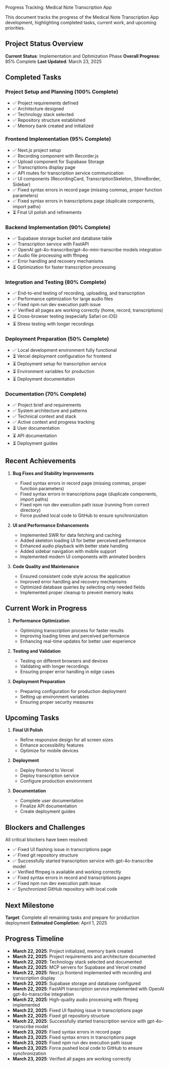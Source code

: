 Progress Tracking: Medical Note Transcription App

This document tracks the progress of the Medical Note Transcription App development, highlighting completed tasks, current work, and upcoming priorities.

## Project Status Overview

**Current Status**: Implementation and Optimization Phase
**Overall Progress**: 85% Complete
**Last Updated**: March 23, 2025

## Completed Tasks

### Project Setup and Planning (100% Complete)
- ✅ Project requirements defined
- ✅ Architecture designed
- ✅ Technology stack selected
- ✅ Repository structure established
- ✅ Memory bank created and initialized

### Frontend Implementation (95% Complete)
- ✅ Next.js project setup
- ✅ Recording component with Recorder.js
- ✅ Upload component for Supabase Storage
- ✅ Transcriptions display page
- ✅ API routes for transcription service communication
- ✅ UI components (RecordingCard, TranscriptionSkeleton, ShineBorder, Sidebar)
- ✅ Fixed syntax errors in record page (missing commas, proper function parameters)
- ✅ Fixed syntax errors in transcriptions page (duplicate components, import paths)
- ⏳ Final UI polish and refinements

### Backend Implementation (90% Complete)
- ✅ Supabase storage bucket and database table
- ✅ Transcription service with FastAPI
- ✅ OpenAI gpt-4o-transcribe/gpt-4o-mini-transcribe models integration
- ✅ Audio file processing with ffmpeg
- ✅ Error handling and recovery mechanisms
- ⏳ Optimization for faster transcription processing

### Integration and Testing (80% Complete)
- ✅ End-to-end testing of recording, uploading, and transcription
- ✅ Performance optimization for large audio files
- ✅ Fixed npm run dev execution path issue
- ✅ Verified all pages are working correctly (home, record, transcriptions)
- ⏳ Cross-browser testing (especially Safari on iOS)
- ⏳ Stress testing with longer recordings

### Deployment Preparation (50% Complete)
- ✅ Local development environment fully functional
- ⏳ Vercel deployment configuration for frontend
- ⏳ Deployment setup for transcription service
- ⏳ Environment variables for production
- ⏳ Deployment documentation

### Documentation (70% Complete)
- ✅ Project brief and requirements
- ✅ System architecture and patterns
- ✅ Technical context and stack
- ✅ Active context and progress tracking
- ⏳ User documentation
- ⏳ API documentation
- ⏳ Deployment guides

## Recent Achievements

1. **Bug Fixes and Stability Improvements**
   - Fixed syntax errors in record page (missing commas, proper function parameters)
   - Fixed syntax errors in transcriptions page (duplicate components, import paths)
   - Fixed npm run dev execution path issue (running from correct directory)
   - Force pushed local code to GitHub to ensure synchronization

2. **UI and Performance Enhancements**
   - Implemented SWR for data fetching and caching
   - Added skeleton loading UI for better perceived performance
   - Enhanced audio playback with better state handling
   - Added sidebar navigation with mobile support
   - Implemented modern UI components with animated borders

3. **Code Quality and Maintenance**
   - Ensured consistent code style across the application
   - Improved error handling and recovery mechanisms
   - Optimized database queries by selecting only needed fields
   - Implemented proper cleanup to prevent memory leaks

## Current Work in Progress

1. **Performance Optimization**
   - Optimizing transcription process for faster results
   - Improving loading times and perceived performance
   - Enhancing real-time updates for better user experience

2. **Testing and Validation**
   - Testing on different browsers and devices
   - Validating with longer recordings
   - Ensuring proper error handling in edge cases

3. **Deployment Preparation**
   - Preparing configuration for production deployment
   - Setting up environment variables
   - Ensuring proper security measures

## Upcoming Tasks

1. **Final UI Polish**
   - Refine responsive design for all screen sizes
   - Enhance accessibility features
   - Optimize for mobile devices

2. **Deployment**
   - Deploy frontend to Vercel
   - Deploy transcription service
   - Configure production environment

3. **Documentation**
   - Complete user documentation
   - Finalize API documentation
   - Create deployment guides

## Blockers and Challenges

All critical blockers have been resolved:
- ✅ Fixed UI flashing issue in transcriptions page
- ✅ Fixed git repository structure
- ✅ Successfully started transcription service with gpt-4o-transcribe model
- ✅ Verified ffmpeg is available and working correctly
- ✅ Fixed syntax errors in record and transcriptions pages
- ✅ Fixed npm run dev execution path issue
- ✅ Synchronized GitHub repository with local code

## Next Milestone

**Target**: Complete all remaining tasks and prepare for production deployment
**Estimated Completion**: April 1, 2025

## Progress Timeline

- **March 22, 2025**: Project initialized, memory bank created
- **March 22, 2025**: Project requirements and architecture documented
- **March 22, 2025**: Technology stack selected and documented
- **March 22, 2025**: MCP servers for Supabase and Vercel created
- **March 22, 2025**: Next.js frontend implemented with recording and transcription display
- **March 22, 2025**: Supabase storage and database configured
- **March 22, 2025**: FastAPI transcription service implemented with OpenAI gpt-4o-transcribe integration
- **March 22, 2025**: High-quality audio processing with ffmpeg implemented
- **March 22, 2025**: Fixed UI flashing issue in transcriptions page
- **March 22, 2025**: Fixed git repository structure
- **March 22, 2025**: Successfully started transcription service with gpt-4o-transcribe model
- **March 23, 2025**: Fixed syntax errors in record page
- **March 23, 2025**: Fixed syntax errors in transcriptions page
- **March 23, 2025**: Fixed npm run dev execution path issue
- **March 23, 2025**: Force pushed local code to GitHub to ensure synchronization
- **March 23, 2025**: Verified all pages are working correctly
